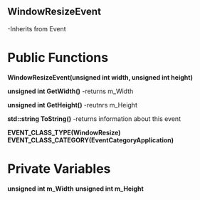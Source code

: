## WindowResizeEvent
-Inherits from Event

# Public Functions
**WindowResizeEvent(unsigned int width, unsigned int height)**

**unsigned int GetWidth()**
-returns m_Width

**unsigned int GetHeight()**
-reutnrs m_Height

**std::string ToString()**
-returns information about this event

**EVENT_CLASS_TYPE(WindowResize)**
**EVENT_CLASS_CATEGORY(EventCategoryApplication)**

# Private Variables
**unsigned int m_Width**
**unsigned int m_Height**